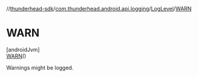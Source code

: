 //[thunderhead-sdk](../../../../index.md)/[com.thunderhead.android.api.logging](../../index.md)/[LogLevel](../index.md)/[WARN](index.md)

# WARN

[androidJvm]\
[WARN](index.md)()

Warnings might be logged.
